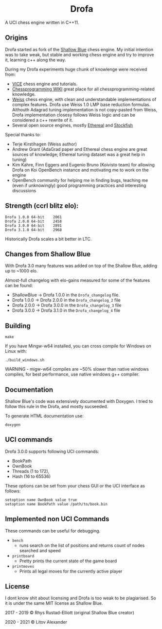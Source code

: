 <h1 align="center">Drofa</h1>

A UCI chess engine written in C++11.

## Origins
Drofa started as fork of the <a href="https://github.com/GunshipPenguin/shallow-blue">Shallow Blue</a> chess engine.
My initial intention was to take weak, but stable and working chess engine and try to improve it,
learning c++ along the way.

During my Drofa experiments huge chunk of knowlenge were received from:

 - <a href="https://github.com/peterwankman/vice">VICE</a> chess engine and tutorials.
 - <a href="https://www.chessprogramming.org">Chessprogramming WIKI</a> great place for all chessprogramming-related knowledge.
 - <a href="https://github.com/TerjeKir/weiss">Weiss</a> chess engine, with clean and understandable implementations of complex features. Drofa use Weiss 1.0
LMP base reduction formulas. Althouth Adagrad tuning implementation is not copy-pasted from Weiss, Drofa implementation closesy follows Weiss logic and can be considered a c++ rewrite of it.
 - Several open source engines, mostly <a href="https://github.com/AndyGrant/Ethereal">Ethereal</a> and <a href="https://github.com/official-stockfish/Stockfish">Stockfish</a>

Special thanks to:
 - Terje Kirstihagen (Weiss author)
 - Andrew Grant (AdaGrad paper and Ethereal chess engine are great sources of knowledge; Ethereal tuning dataset was a great help in tuning)
 - Kim Kahre, Finn Eggers and Eugenio Bruno (Koivisto team) for allowing Drofa on Koi OpenBench instance and motivating me to work on the engine
 - OpenBench community for helping me in finding bugs, teaching me (even if unknowingly) good programming practices and interesting discussions

## Strength (ccrl blitz elo):
```
Drofa 1.0.0 64-bit    2061
Drofa 2.0.0 64-bit    2458
Drofa 3.0.0 64-bit    2891
Drofa 3.1.0 64-bit    2968
```
Historically Drofa scales a bit better in LTC.

## Changes from Shallow Blue
With Drofa 3.0 many features was added on top of the Shallow Blue, adding up to ~1000 elo.

Almost-full changelog with elo-gains measured for some of the features can be found:
 - ShallowBlue -> Drofa 1.0.0 in the `Drofa_changelog` file.
 - Drofa 1.0.0 -> Drofa 2.0.0 in the `Drofa_changelog_2` file
 - Drofa 2.0.0 -> Drofa 3.0.0 in the `Drofa_changelog_3` file
 - Drofa 3.0.0 -> Drofa 3.1.0 in the `Drofa_changelog_4` file

## Building

```
make
```

If you have Mingw-w64 installed, you can cross compile for Windows on Linux with:
```
./build_windows.sh
```

WARNING - migw-w64 compiles are ~50% slower than native windows compiles, for best performance,
use native windows g++ compiler.


## Documentation

Shallow Blue's code was extensively documented with Doxygen.
I tried to follow this rule in the Drofa, and mostly sucseeded.

To generate HTML documentation use:

```
doxygen
```

## UCI commands

Drofa 3.0.0 supports following UCI commands:

- BookPath
- OwnBook
- Threads (1 to 172),
- Hash    (16 to 65536)

These options can be set from your chess GUI or the UCI interface as follows:

```
setoption name OwnBook value true
setoption name BookPath value /path/to/book.bin
```

## Implemented non UCI Commands

These commands can be useful for debugging.

- `bench`
  - runs search on the list of positions and returns count of nodes searched and speed
- `printboard`
    - Pretty prints the current state of the game board
- `printmoves`
    - Prints all legal moves for the currently active player

## License

I dont know shit about licensing and Drofa is too weak to be plagiarised.
So it is under the same MIT license as Shallow Blue.

2017 - 2019 © Rhys Rustad-Elliott (original Shallow Blue creator)

2020 - 2021 © Litov Alexander

